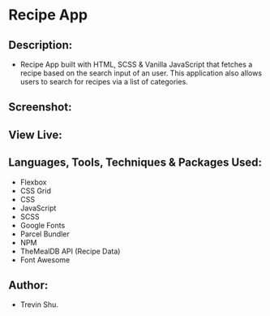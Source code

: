 # Recipe App

## Description:

- Recipe App built with HTML, SCSS & Vanilla JavaScript that fetches a recipe based on the search input of an user. This application also allows users to search for recipes via a list of categories.

## Screenshot:

## View Live:

## Languages, Tools, Techniques & Packages Used:

- Flexbox
- CSS Grid
- CSS
- JavaScript
- SCSS
- Google Fonts
- Parcel Bundler
- NPM
- TheMealDB API (Recipe Data)
- Font Awesome

## Author:

- Trevin Shu.
